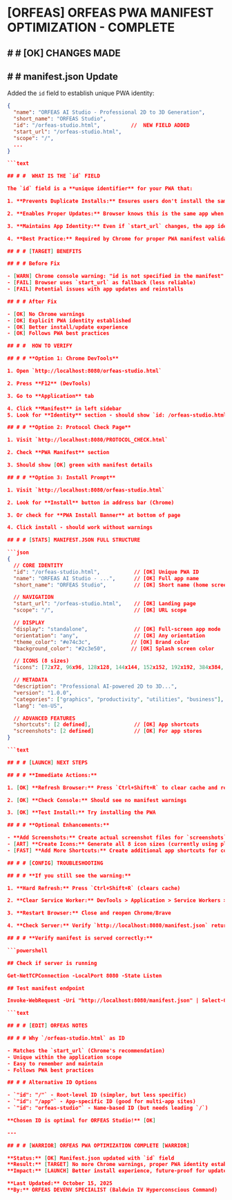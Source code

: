 # [ORFEAS] ORFEAS PWA MANIFEST OPTIMIZATION - COMPLETE

## # # [OK] CHANGES MADE

## # # **manifest.json Update**

Added the `id` field to establish unique PWA identity:

```json
{
  "name": "ORFEAS AI Studio - Professional 2D to 3D Generation",
  "short_name": "ORFEAS Studio",
  "id": "/orfeas-studio.html",          //  NEW FIELD ADDED
  "start_url": "/orfeas-studio.html",
  "scope": "/",
  ...
}

```text

## # #  WHAT IS THE `id` FIELD

The `id` field is a **unique identifier** for your PWA that:

1. **Prevents Duplicate Installs:** Ensures users don't install the same app twice

2. **Enables Proper Updates:** Browser knows this is the same app when updating

3. **Maintains App Identity:** Even if `start_url` changes, the app identity stays the same

4. **Best Practice:** Required by Chrome for proper PWA manifest validation

## # # [TARGET] BENEFITS

## # # Before Fix

- [WARN] Chrome console warning: "id is not specified in the manifest"
- [FAIL] Browser uses `start_url` as fallback (less reliable)
- [FAIL] Potential issues with app updates and reinstalls

## # # After Fix

- [OK] No Chrome warnings
- [OK] Explicit PWA identity established
- [OK] Better install/update experience
- [OK] Follows PWA best practices

## # #  HOW TO VERIFY

## # # **Option 1: Chrome DevTools**

1. Open `http://localhost:8080/orfeas-studio.html`

2. Press **F12** (DevTools)

3. Go to **Application** tab

4. Click **Manifest** in left sidebar
5. Look for **Identity** section - should show `id: /orfeas-studio.html`

## # # **Option 2: Protocol Check Page**

1. Visit `http://localhost:8080/PROTOCOL_CHECK.html`

2. Check **PWA Manifest** section

3. Should show [OK] green with manifest details

## # # **Option 3: Install Prompt**

1. Visit `http://localhost:8080/orfeas-studio.html`

2. Look for **Install** button in address bar (Chrome)

3. Or check for **PWA Install Banner** at bottom of page

4. Click install - should work without warnings

## # # [STATS] MANIFEST.JSON FULL STRUCTURE

```json
{
  // CORE IDENTITY
  "id": "/orfeas-studio.html",           // [OK] Unique PWA ID
  "name": "ORFEAS AI Studio - ...",      // [OK] Full app name
  "short_name": "ORFEAS Studio",         // [OK] Short name (home screen)

  // NAVIGATION
  "start_url": "/orfeas-studio.html",    // [OK] Landing page
  "scope": "/",                          // [OK] URL scope

  // DISPLAY
  "display": "standalone",               // [OK] Full-screen app mode
  "orientation": "any",                  // [OK] Any orientation
  "theme_color": "#e74c3c",             // [OK] Brand color
  "background_color": "#2c3e50",        // [OK] Splash screen color

  // ICONS (8 sizes)
  "icons": [72x72, 96x96, 128x128, 144x144, 152x152, 192x192, 384x384, 512x512],

  // METADATA
  "description": "Professional AI-powered 2D to 3D...",
  "version": "1.0.0",
  "categories": ["graphics", "productivity", "utilities", "business"],
  "lang": "en-US",

  // ADVANCED FEATURES
  "shortcuts": [2 defined],              // [OK] App shortcuts
  "screenshots": [2 defined]             // [OK] For app stores
}

```text

## # # [LAUNCH] NEXT STEPS

## # # **Immediate Actions:**

1. [OK] **Refresh Browser:** Press `Ctrl+Shift+R` to clear cache and reload

2. [OK] **Check Console:** Should see no manifest warnings

3. [OK] **Test Install:** Try installing the PWA

## # # **Optional Enhancements:**

- **Add Screenshots:** Create actual screenshot files for `screenshots` array
- [ART] **Create Icons:** Generate all 8 icon sizes (currently using placeholders)
- [FAST] **Add More Shortcuts:** Create additional app shortcuts for common actions

## # # [CONFIG] TROUBLESHOOTING

## # # **If you still see the warning:**

1. **Hard Refresh:** Press `Ctrl+Shift+R` (clears cache)

2. **Clear Service Worker:** DevTools > Application > Service Workers > Unregister

3. **Restart Browser:** Close and reopen Chrome/Brave

4. **Check Server:** Verify `http://localhost:8080/manifest.json` returns updated file

## # # **Verify manifest is served correctly:**

```powershell

## Check if server is running

Get-NetTCPConnection -LocalPort 8080 -State Listen

## Test manifest endpoint

Invoke-WebRequest -Uri "http://localhost:8080/manifest.json" | Select-Object StatusCode, Content

```text

## # # [EDIT] ORFEAS NOTES

## # # Why `/orfeas-studio.html` as ID

- Matches the `start_url` (Chrome's recommendation)
- Unique within the application scope
- Easy to remember and maintain
- Follows PWA best practices

## # # Alternative ID Options

- `"id": "/"` - Root-level ID (simpler, but less specific)
- `"id": "/app"` - App-specific ID (good for multi-app sites)
- `"id": "orfeas-studio"` - Name-based ID (but needs leading `/`)

**Chosen ID is optimal for ORFEAS Studio!** [OK]

---

## # # [WARRIOR] ORFEAS PWA OPTIMIZATION COMPLETE [WARRIOR]

**Status:** [OK] Manifest.json updated with `id` field
**Result:** [TARGET] No more Chrome warnings, proper PWA identity established
**Impact:** [LAUNCH] Better install experience, future-proof for updates

**Last Updated:** October 15, 2025
**By:** ORFEAS DEVENV SPECIALIST (Baldwin IV Hyperconscious Command)
